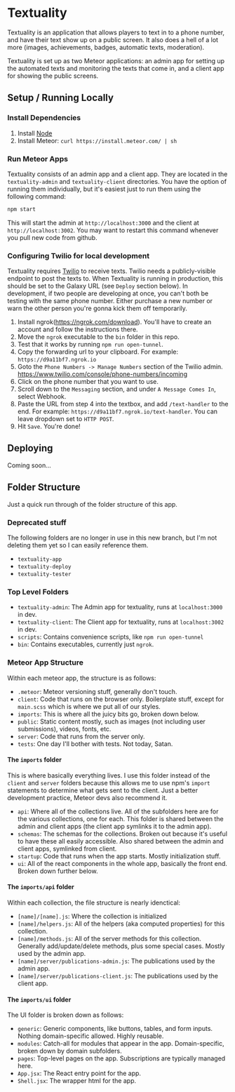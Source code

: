 # Textuality

Textuality is an application that allows players to text in to a phone number, and have their text show up on a public screen. It also does a hell of a lot more (images, achievements, badges, automatic texts, moderation).

Textuality is set up as two Meteor applications: an admin app for setting up the automated texts and monitoring the texts that come in, and a client app for showing the public screens.

## Setup / Running Locally

### Install Dependencies

1. Install [Node](http://nodejs.org/)
2. Install Meteor: `curl https://install.meteor.com/ | sh`

### Run Meteor Apps

Textuality consists of an admin app and a client app. They are located in the `textuality-admin` and `textuality-client` directories. You have the option of running them individually, but it's easiest just to run them using the following command:

```bash
npm start
```

This will start the admin at `http://localhost:3000` and the client at `http://localhost:3002`. You may want to restart this command whenever you pull new code from github.

### Configuring Twilio for local development

Textuality requires [Twilio](https://www.twilio.com/) to receive texts. Twilio needs a publicly-visible endpoint to post the texts to. When Textuality is running in production, this should be set to the Galaxy URL (see `Deploy` section below). In development, if two people are developing at once, you can't both be testing with the same phone number. Either purchase a new number or warn the other person you're gonna kick them off temporarily.

1. Install ngrok(https://ngrok.com/download). You'll have to create an account and follow the instructions there.
2. Move the `ngrok` executable to the `bin` folder in this repo.
3. Test that it works by running `npm run open-tunnel`.
4. Copy the forwarding url to your clipboard. For example: `https://d9a11bf7.ngrok.io`
5. Goto the `Phone Numbers -> Manage Numbers` section of the Twilio admin. https://www.twilio.com/console/phone-numbers/incoming
6. Click on the phone number that you want to use.
7. Scroll down to the `Messaging` section, and under `A Message Comes In`, select Webhook.
8. Paste the URL from step 4 into the textbox, and add `/text-handler` to the end. For example: `https://d9a11bf7.ngrok.io/text-handler`. You can leave dropdown set to `HTTP POST`.
9. Hit `Save`. You're done!

## Deploying

Coming soon...

## Folder Structure

Just a quick run through of the folder structure of this app.

### Deprecated stuff

The following folders are no longer in use in this new branch, but I'm not deleting them yet so I can easily reference them.

- `textuality-app`
- `textuality-deploy`
- `textuality-tester`

### Top Level Folders

- `textuality-admin`: The Admin app for textuality, runs at `localhost:3000` in dev.
- `textuality-client`: The Client app for textuality, runs at `localhost:3002` in dev.
- `scripts`: Contains convenience scripts, like `npm run open-tunnel`
- `bin`: Contains executables, currently just `ngrok`.

### Meteor App Structure

Within each meteor app, the structure is as follows:

- `.meteor`: Meteor versioning stuff, generally don't touch.
- `client`: Code that runs on the browser only. Boilerplate stuff, except for `main.scss` which is where we put all of our styles.
- `imports`: This is where all the juicy bits go, broken down below.
- `public`: Static content mostly, such as images (not including user submissions), videos, fonts, etc.
- `server`: Code that runs from the server only.
- `tests`: One day I'll bother with tests. Not today, Satan.

#### The `imports` folder

This is where basically everything lives. I use this folder instead of the `client` and `server` folders because this allows me to use npm's `import` statements to determine what gets sent to the client. Just a better development practice, Meteor devs also recommend it.

- `api`: Where all of the collections live. All of the subfolders here are for the various collections, one for each. This folder is shared between the admin and client apps (the client app symlinks it to the admin app).
- `schemas`: The schemas for the collections. Broken out because it's useful to have these all easily accessible. Also shared between the admin and client apps, symlinked from client.
- `startup`: Code that runs when the app starts. Mostly initialization stuff.
- `ui`: All of the react components in the whole app, basically the front end. Broken down further below.

#### The `imports/api` folder

Within each collection, the file structure is nearly idenctical:

- `[name]/[name].js`: Where the collection is initialized
- `[name]/helpers.js`: All of the helpers (aka computed properties) for this collection.
- `[name]/methods.js`: All of the server methods for this collection. Generally add/update/delete methods, plus some special cases. Mostly used by the admin app.
- `[name]/server/publications-admin.js`: The publications used by the admin app.
- `[name]/server/publications-client.js`: The publications used by the client app.

#### The `imports/ui` folder

The UI folder is broken down as follows:

- `generic`: Generic components, like buttons, tables, and form inputs. Nothing domain-specific allowed. Highly reusable.
- `modules`: Catch-all for modules that appear in the app. Domain-specific, broken down by domain subfolders.
- `pages`: Top-level pages on the app. Subscriptions are typically managed here.
- `App.jsx`: The React entry point for the app.
- `Shell.jsx`: The wrapper html for the app.
